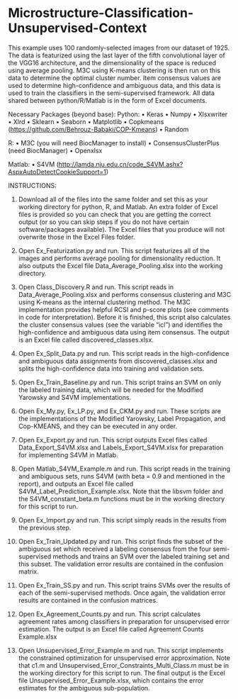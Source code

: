 # Microstructure-Classification-Unsupervised-Context

This example uses 100 randomly-selected images from our dataset of 1925. The data is featurized using the last layer of the fifth convolutional layer of the VGG16 architecture, and the dimensionality of the space is reduced using average pooling. M3C using K-means clustering is then run on this data to determine the optimal cluster number. Item consensus values are used to determine high-confidence and ambiguous data, and this data is used to train the classifiers in the semi-supervised framework. All data shared between python/R/Matlab is in the form of Excel documents.

Necessary Packages (beyond base):
Python:
•	Keras
•	Numpy
•	Xlsxwriter
•	Xlrd
•	Sklearn
•	Seaborn
•	Matplotlib
•	Copkmeans (https://github.com/Behrouz-Babaki/COP-Kmeans)
•	Random

R:
•	M3C (you will need BiocManager to install)
•	ConsensusClusterPlus (need BiocManager)
•	Openxlsx

Matlab:
•	S4VM (http://lamda.nju.edu.cn/code_S4VM.ashx?AspxAutoDetectCookieSupport=1)

INSTRUCTIONS:
1.	Download all of the files into the same folder and set this as your working directory for python, R, and Matlab. An extra folder of Excel files is provided so you can check that you are getting the correct output (or so you can skip steps if you do not have certain software/packages available). The Excel files that you produce will not overwrite those in the Excel Files folder.

2.	Open Ex_Featurization.py and run. This script featurizes all of the images and performs average pooling for dimensionality reduction. It also outputs the Excel file Data_Average_Pooling.xlsx into the working directory.

3.	Open Class_Discovery.R and run. This script reads in Data_Average_Pooling.xlsx and performs consensus clustering and M3C using K-means as the internal clustering method. The M3C implementation provides helpful RCSI and p-score plots (see comments in code for interpretation). Before it is finished, this script also calculates the cluster consensus values (see the variable “icl”) and identifies the high-confidence and ambiguous data using item consensus. The output is an Excel file called discovered_classes.xlsx.

4.	Open Ex_Split_Data.py and run. This script reads in the high-confidence and ambiguous data assignments from discovered_classes.xlsx and splits the high-confidence data into training and validation sets.

5.	Open Ex_Train_Baseline.py and run. This script trains an SVM on only the labeled training data, which will be needed for the Modified Yarowsky and S4VM implementations.

6.	Open Ex_My.py, Ex_LP.py, and Ex_CKM.py and run. These scripts are the implementations of the Modified Yarowsky, Label Propagation, and Cop-KMEANS, and they can be executed in any order. 

7.	Open Ex_Export.py and run. This script outputs Excel files called Data_Export_S4VM.xlsx and Labels_Export_S4VM.xlsx for preparation for implementing S4VM in Matlab.

8.	Open Matlab_S4VM_Example.m and run. This script reads in the training and ambiguous sets, runs S4VM (with beta = 0.9 and mentioned in the report), and outputs an Excel file called S4VM_Label_Prediction_Example.xlsx. Note that the libsvm folder and the S4VM_constant_beta.m functions must be in the working directory for this script to run.

9.	Open Ex_Import.py and run. This script simply reads in the results from the previous step.

10.	Open Ex_Train_Updated.py and run. This script finds the subset of the ambiguous set which received a labeling consensus from the four semi-supervised methods and trains an SVM over the labeled training set and this subset. The validation error results are contained in the confusion matrix.

11.	Open Ex_Train_SS.py and run. This script trains SVMs over the results of each of the semi-supervised methods. Once again, the validation error results are contained in the confusion matrices.

12.	Open Ex_Agreement_Counts.py and run. This script calculates agreement rates among classifiers in preparation for unsupervised error estimation. The output is an Excel file called Agreement Counts Example.xlsx

13.	Open Unsupervised_Error_Example.m and run. This script implements the constrained optimization for unsupervised error approximation. Note that c1.m and Unsupervised_Error_Constraints_Multi_Class.m must be in the working directory for this script to run. The final output is the Excel file Unsupervised_Error_Example.xlsx, which contains the error estimates for the ambiguous sub-population.
